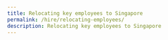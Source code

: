 ```yaml
---
title: Relocating key employees to Singapore
permalink: /hire/relocating-employees/
description: Relocating key employees to Singapore
---
```

